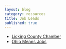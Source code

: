 ```yaml
---
layout: blog
category: resources
title: Job Leads
published: true
---
```


* [Licking County Chamber](http://lickingcountychamber.chambermaster.com/jobs)
* [Ohio Means Jobs](https://ohiomeansjobs.com/)